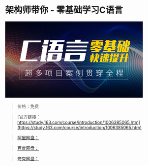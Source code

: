 # 架构师带你 - 零基础学习C语言

![img](../../../assets/study163/free/b44746d14cd740c4b938b16898fa3454.jpg)

> 价格：免费

> [官方链接：https://study.163.com/course/introduction/1006385065.htm](https://study.163.com/course/introduction/1006385065.htm)

> [阿里网盘：]()

> [百度网盘：]()

> [夸克网盘：]()
